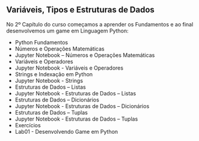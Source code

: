 ## Variáveis, Tipos e Estruturas de Dados

No 2º Capítulo do curso começamos a aprender os Fundamentos e ao final desenvolvemos um game em Linguagem Python:

<ul>
  <li>Python Fundamentos</li>
  <li>Números e Operações Matemáticas</li>
  <li>Jupyter Notebook – Números e Operações Matemáticas</li>
  <li>Variáveis e Operadores</li>
  <li>Jupyter Notebook - Variáveis e Operadores</li>
  <li>Strings e Indexação em Python</li>
  <li>Jupyter Notebook - Strings</li>
  <li>Estruturas de Dados – Listas</li>
  <li>Jupyter Notebook - Estruturas de Dados – Listas</li>
  <li>Estruturas de Dados – Dicionários</li>
  <li>Jupyter Notebook - Estruturas de Dados – Dicionários</li>
  <li>Estruturas de Dados – Tuplas</li>
  <li>Jupyter Notebook - Estruturas de Dados – Tuplas</li>
  <li>Exercícios</li>
  <li>Lab01 - Desenvolvendo Game em Python</li>
</ul>

